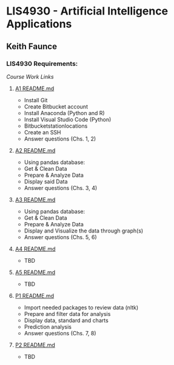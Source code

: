 

# LIS4930 - Artificial Intelligence Applications

## Keith Faunce

### LIS4930 Requirements:

*Course Work Links*

1. [A1 README.md](a1/README.md "Keiths A1 README.md file")
    - Install Git
    - Create Bitbucket account
    - Install Anaconda (Python and R)
    - Install Visual Studio Code (Python)
    - Bitbucketstationlocations
    - Create an SSH
    - Answer questions (Chs. 1, 2)

2. [A2 README.md](a2/README.md "Keiths A2 README.md file")
    - Using pandas database:
    - Get & Clean Data
    - Prepare & Analyze Data
    - Display said Data
    - Answer questions (Chs. 3, 4)

3. [A3 README.md](a3/README.md "Keiths A3 README.md file")
    - Using pandas database:
    - Get & Clean Data
    - Prepare & Analyze Data
    - Display and Visualize the data through graph(s)
    - Answer questions (Chs. 5, 6)

4. [A4 README.md](a4/README.md "Keiths A4 README.md file")
    - TBD

5. [A5 README.md](a5/README.md "Keiths A5 README.md file")
    - TBD

6. [P1 README.md](p1/README.md "Keiths P1 README.md file")
    - Import needed packages to review data (nltk)
    - Prepare and filter data for analysis
    - Display data, standard and charts
    - Prediction analysis
    - Answer questions (Chs. 7, 8)

7. [P2 README.md](p2/README.md "Keiths P2 README.md file")
    - TBD